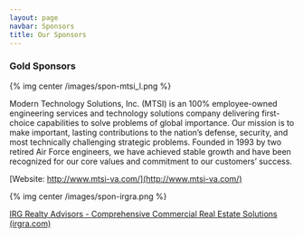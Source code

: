 ```yaml
---
layout: page
navbar: Sponsors
title: Our Sponsors
---
```

###  Gold Sponsors  

{% img center /images/spon-mtsi_l.png %}

Modern Technology Solutions, Inc. (MTSI) is an 100% employee-owned engineering services and technology solutions company delivering first-choice capabilities to solve problems of global importance. Our mission is to make important, lasting contributions to the nation’s defense, security, and most technically challenging strategic problems. Founded in 1993 by two retired Air Force engineers, we have achieved stable growth and have been recognized for our core values and commitment to our customers’ success.

[Website: http://www.mtsi-va.com/](http://www.mtsi-va.com/)

{% img center /images/spon-irgra.png %}

[IRG Realty Advisors - Comprehensive Commercial Real Estate Solutions \(irgra.com\)](https://www.irgra.com/)
